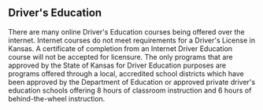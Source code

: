## Driver's Education
There are many online Driver's Education courses being offered over the internet. Internet courses do not meet requirements for a Driver's License in Kansas. A certificate of completion from an Internet Driver Education course will not be accepted for licensure.
The only programs that are approved by the State of Kansas for Driver Education purposes are programs offered through a local, accredited school districts which have been approved by the Department of Education or approved private driver's education schools offering 8 hours of classroom instruction and 6 hours of behind-the-wheel instruction.